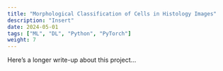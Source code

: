 ```yaml
---
title: "Morphological Classification of Cells in Histology Images"
description: "Insert"
date: 2024-05-01
tags: ["ML", "DL", "Python", "PyTorch"]
weight: 7
---
```


Here’s a longer write-up about this project...
